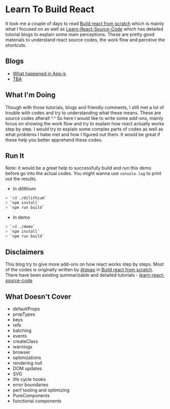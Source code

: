 # Learn To Build React

It took me a couple of days to read [Build react from scratch](https://github.com/zpao/building-react-from-scratch) which is mainly what I focused on as well as [Learn-React-Source-Code](https://github.com/cyan33/learn-react-source-code) which has detailed tutorial blogs to explain some main perceptions. These are pretty good materials to understand react source codes, the work flow and perceive the shortcuts.

## Blogs
* [What happened in App.js]()
* [TBA]()
 
## What I'm Doing
Though with those tutorials, blogs and friendly comments, I still met a lot of trouble with codes and try to understanding what these means. These are source codes afterall ^.^
So here I would like to write some add-ons, mainly focus on showing the work flow and try to explain how react actually works step by step. I would try to explain some complex parts of codes as well as what problems I habe met and how I figured out them. It would be great if these help you better apprehend these codes.

## Run It

Note: it would be a great help to successfully build and run this demo before go into the actual codes. You might wanna use `console.log` to print out the results.

* In dilithium
```sh
> `cd ./dilithium`
> `npm install`
> `npm run build`
```
* In demo
```sh
> `cd ./demo`
> `npm install`
> `npm run build`
```

## Disclaimers
This blog try to give more add-ons on how react works step by steps. Most of the codes is originally written by [@zpao](https://github.com/zpao) in [Build react from scratch](https://github.com/zpao/building-react-from-scratch). There have been existing summarizable and detailed tutorials - [learn-react-source-code](https://dragonforker.github.io/learn-react-source-code/) 

## What Doesn't Cover

* defaultProps
* propTypes
* keys
* refs
* batching
* events
* createClass
* warnings
* browser
* optimizations
* rendering null
* DOM updates
* SVG
* life cycle hooks
* error boundaries
* perf tooling and optimizing
* PureComponents
* functional components




